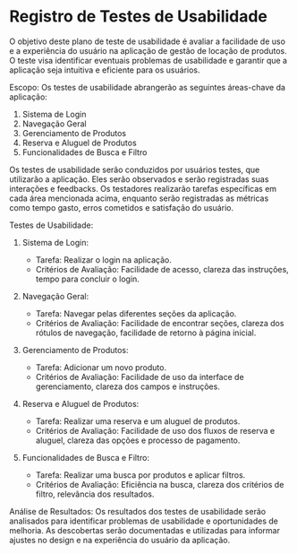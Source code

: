 # Registro de Testes de Usabilidade

O objetivo deste plano de teste de usabilidade é avaliar a facilidade de uso e a experiência do usuário na aplicação de gestão de locação de produtos. O teste visa identificar eventuais problemas de usabilidade e garantir que a aplicação seja intuitiva e eficiente para os usuários.

Escopo:
Os testes de usabilidade abrangerão as seguintes áreas-chave da aplicação:

1. Sistema de Login
2. Navegação Geral
3. Gerenciamento de Produtos
4. Reserva e Aluguel de Produtos
5. Funcionalidades de Busca e Filtro

Os testes de usabilidade serão conduzidos por  usuários testes, que utilizarão a aplicação. Eles serão observados e serão registradas suas interações e feedbacks. Os testadores realizarão tarefas específicas em cada área mencionada acima, enquanto serão registradas as métricas como tempo gasto, erros cometidos e satisfação do usuário.

Testes de Usabilidade:

1. Sistema de Login:
   - Tarefa: Realizar o login na aplicação.
   - Critérios de Avaliação: Facilidade de acesso, clareza das instruções, tempo para concluir o login.

2. Navegação Geral:
   - Tarefa: Navegar pelas diferentes seções da aplicação.
   - Critérios de Avaliação: Facilidade de encontrar seções, clareza dos rótulos de navegação, facilidade de retorno à página inicial.

3. Gerenciamento de Produtos:
   - Tarefa: Adicionar um novo produto.
   - Critérios de Avaliação: Facilidade de uso da interface de gerenciamento, clareza dos campos e instruções.

4. Reserva e Aluguel de Produtos:
   - Tarefa: Realizar uma reserva e um aluguel de produtos.
   - Critérios de Avaliação: Facilidade de uso dos fluxos de reserva e aluguel, clareza das opções e processo de pagamento.

5. Funcionalidades de Busca e Filtro:
   - Tarefa: Realizar uma busca por produtos e aplicar filtros.
   - Critérios de Avaliação: Eficiência na busca, clareza dos critérios de filtro, relevância dos resultados.

Análise de Resultados:
Os resultados dos testes de usabilidade serão analisados para identificar problemas de usabilidade e oportunidades de melhoria. As descobertas serão documentadas e utilizadas para informar ajustes no design e na experiência do usuário da aplicação.
